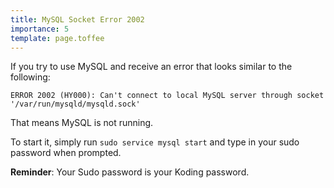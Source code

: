 ```yaml
---
title: MySQL Socket Error 2002
importance: 5
template: page.toffee
---
```


If you try to use MySQL and receive an error that looks similar to the 
following:

```
ERROR 2002 (HY000): Can't connect to local MySQL server through socket 
'/var/run/mysqld/mysqld.sock'
```

That means MySQL is not running.

To start it, simply run `sudo service mysql start` and type in your sudo 
password when prompted.

**Reminder**: Your Sudo password is your Koding password.
